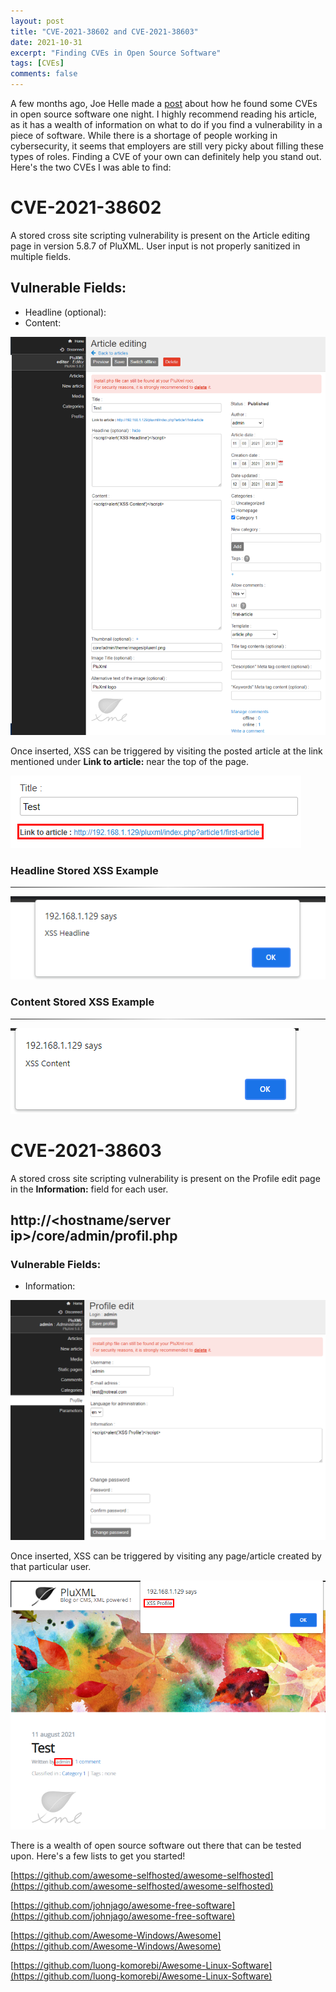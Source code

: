 ```yaml
---
layout: post
title: "CVE-2021-38602 and CVE-2021-38603"
date: 2021-10-31
excerpt: "Finding CVEs in Open Source Software"
tags: [CVEs]
comments: false
---
```


A few months ago, Joe Helle made a [post](https://medium.com/cybersecpadawan/how-i-was-bored-one-night-and-found-two-cves-4233c3719194) about how he found some CVEs in open source software one night. I highly recommend reading his article, as it has a wealth of information on what to do if you find a vulnerability in a piece of software. While there is a shortage of people working in cybersecurity, it seems that employers are still very picky about filling these types of roles. Finding a CVE of your own can definitely help you stand out. Here's the two CVEs I was able to find:

# CVE-2021-38602

A stored cross site scripting vulnerability is present on the Article editing page in version 5.8.7 of PluXML. User input is not properly sanitized in multiple fields.

## Vulnerable Fields:

- Headline (optional):
- Content:

![Create Article Page](/assets/img/PluXML_Create_Article.png)

Once inserted, XSS can be triggered by visiting the posted article at the link mentioned under **Link to article:** near the top of the page.

![Link to Article](/assets/img/PluXML_Link_to_Article.png)

### Headline Stored XSS Example

<hr style="border:0;height:1px;background-image:linear-gradient(to right,rgba(255,255,255,0),rgba(255,255,255,.75),rgba(255,255,255,.1))">

![Headline XSS](/assets/img/PluXML_Headline_Stored_XSS.png)

### Content Stored XSS Example

<hr style="border:0;height:1px;background-image:linear-gradient(to right,rgba(255,255,255,0),rgba(255,255,255,.75),rgba(255,255,255,.1))">

![Content XSS](/assets/img/PluXML_Content_Stored_XSS.png)



# CVE-2021-38603

A stored cross site scripting vulnerability is present on the Profile edit page in the **Information:** field for each user.

## http://\<hostname/server ip\>/core/admin/profil.php

### Vulnerable Fields:

- Information:

![User Profile Page](/assets/img/PluXML_Profile.png)

Once inserted, XSS can be triggered by visiting any page/article created by that particular user.

![Profile XSS](/assets/img/PluXML_Profile_Stored_XSS.png)



There is a wealth of open source software out there that can be tested upon. Here's a few lists to get you started!

[https://github.com/awesome-selfhosted/awesome-selfhosted](https://github.com/awesome-selfhosted/awesome-selfhosted)

[https://github.com/johnjago/awesome-free-software](https://github.com/johnjago/awesome-free-software)

[https://github.com/Awesome-Windows/Awesome](https://github.com/Awesome-Windows/Awesome)

[https://github.com/luong-komorebi/Awesome-Linux-Software](https://github.com/luong-komorebi/Awesome-Linux-Software)



